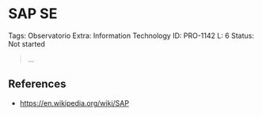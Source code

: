 # SAP SE

Tags: Observatorio
Extra: Information Technology
ID: PRO-1142
L: 6
Status: Not started

> …
> 

## References

- https://en.wikipedia.org/wiki/SAP